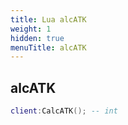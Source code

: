 ```yaml
---
title: Lua alcATK
weight: 1
hidden: true
menuTitle: alcATK
---
```

## alcATK
```lua
client:CalcATK(); -- int
```